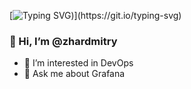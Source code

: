 [![Typing SVG](https://readme-typing-svg.herokuapp.com?color=%c7c7c7&lines=I+am+just+a+student:))](https://git.io/typing-svg)
### 👋 Hi, I’m @zhardmitry
- 👀 I’m interested in DevOps
- 💬 Ask me about Grafana
